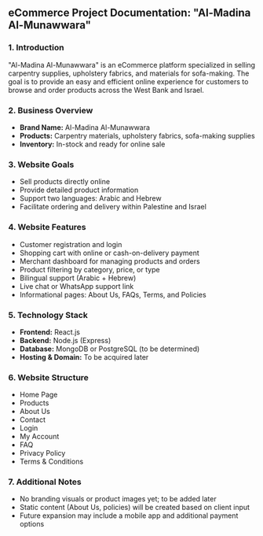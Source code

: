 ## eCommerce Project Documentation: "Al-Madina Al-Munawwara"

### 1. Introduction

"Al-Madina Al-Munawwara" is an eCommerce platform specialized in selling carpentry supplies, upholstery fabrics, and materials for sofa-making. The goal is to provide an easy and efficient online experience for customers to browse and order products across the West Bank and Israel.

### 2. Business Overview

- **Brand Name:** Al-Madina Al-Munawwara
- **Products:** Carpentry materials, upholstery fabrics, sofa-making supplies
- **Inventory:** In-stock and ready for online sale

### 3. Website Goals

- Sell products directly online
- Provide detailed product information
- Support two languages: Arabic and Hebrew
- Facilitate ordering and delivery within Palestine and Israel

### 4. Website Features

- Customer registration and login
- Shopping cart with online or cash-on-delivery payment
- Merchant dashboard for managing products and orders
- Product filtering by category, price, or type
- Bilingual support (Arabic + Hebrew)
- Live chat or WhatsApp support link
- Informational pages: About Us, FAQs, Terms, and Policies

### 5. Technology Stack

- **Frontend:** React.js
- **Backend:** Node.js (Express)
- **Database:** MongoDB or PostgreSQL (to be determined)
- **Hosting & Domain:** To be acquired later

### 6. Website Structure

- Home Page
- Products
- About Us
- Contact
- Login
- My Account
- FAQ
- Privacy Policy
- Terms & Conditions

### 7. Additional Notes

- No branding visuals or product images yet; to be added later
- Static content (About Us, policies) will be created based on client input
- Future expansion may include a mobile app and additional payment options
